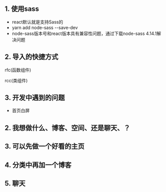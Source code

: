 ## 1. 使用sass
 - react默认就是支持Sass的
 - yarn add node-sass --save-dev
 - node-sass版本号和react版本具有兼容性问题，通过下载node-sass 4.14.1解决问题




## 2. 导入的快捷方式

rfc(函数组件)

rcc(类组件)

## 3. 开发中遇到的问题
- 首页白屏






## 2. 我想做什么、博客、空间、还是聊天、？

## 3. 可以先做一个好看的主页

## 4. 分类中再加一个博客


## 5. 聊天

